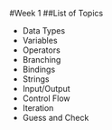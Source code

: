 #Week 1 
##List of Topics

* Data Types
* Variables
* Operators
* Branching
* Bindings
* Strings
* Input/Output
* Control Flow
* Iteration
* Guess and Check
